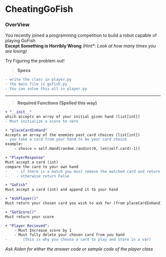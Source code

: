# CheatingGoFish

### __OverView__

You recently joined a programming competition to build a robot capable of playing GoFish  
__Except Something is Horribly Wrong__ _(Hint*: Look at how many times you are losing)_

Try Figuring the problem out!  
> __Specs__
```diff
- write the class in player.py
- the main file is gofish.py
- You can solve this all in player.py
```
---
> __Required Functions (Spelled this way)__
```diff
+ "__init__"
which accepts an array of your initial given hand (list[int])
- Must initialize a score to zero

+ "placeCardInHand"
Accepts an array of the enemies past card choices (list[int]) 
- you take a card from your hand to be your card choice
example:
    - choice = self.Hand[random.randint(0, len(self.card)-1)]

+ "PlayerResponse"
Must accept a card (int)
compare the card to your own hand 
-    - if there is a match you must remove the matched card and return True
-    - otherwise return False

+ "GoFish"
Must accept a card (int) and append it to your hand

+ "AskPlayer()"
Must return your chosen card you wish to ask for (from placeCardInHand)

+ "GetScore()"
Must return your score

+ "Player Recieved":
    - Must Increase score by 1
    - Must fully delete your chosen card from you hand 
-       (this is why you choose a card to play and store in a var)
```

_Ask Aiden for either the answer code or sample code of the player class_
